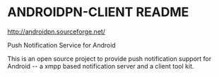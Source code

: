 # ANDROIDPN-CLIENT README
http://androidpn.sourceforge.net/

Push Notification Service for Android

This is an open source project to provide push notification support for Android
-- a xmpp based notification server and a client tool kit.
